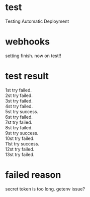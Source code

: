 # test
Testing Automatic Deployment

# webhooks
setting finish.
now on test!!

# test result
1st try failed.  
2st try failed.  
3st try failed.  
4st try failed.  
5st try success.  
6st try failed.  
7st try failed.  
8st try failed.  
9st try success.  
10st try failed.  
11st try success.  
12st try failed.  
13st try failed.  

# failed reason
secret token is too long.
getenv issue?
